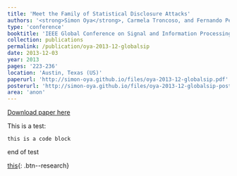 ```yaml
---
title: 'Meet the Family of Statistical Disclosure Attacks'
authors: '<strong>Simon Oya</strong>, Carmela Troncoso, and Fernando Pérez-González'
type: 'conference'
booktitle: 'IEEE Global Conference on Signal and Information Processing (GlobalSIP)'
collection: publications
permalink: /publication/oya-2013-12-globalsip
date: 2013-12-03
year: 2013
pages: '223-236'
location: 'Austin, Texas (US)'
paperurl: 'http://simon-oya.github.io/files/oya-2013-12-globalsip.pdf'
posterurl: 'http://simon-oya.github.io/files/oya-2013-12-globalsip-poster.pdf'
area: 'anon'
---
```


[Download paper here](http://simon-oya.github.io/files/oya-2013-12-globalsip.pdf)

This is a test:
```
this is a code block
```
end of test

[this](#Buttons){: .btn--research}